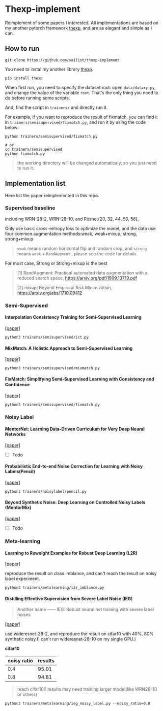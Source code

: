 # Thexp-implement

Reimplement of some papers I interested. All implementations are based on my another pytorch framework [thexp](https://github.com/sailist/thexp), and are as elegant and simple as I can.

## How to run
```
git clone https://github.com/sailist/thexp-implement
```

You need to instal my another library [thexp](https://github.com/sailist/thexp).
```
pip install thexp
```

When first run, you need to specify the dataset root: open `data/dataxy.py`, and change the value of the variable `root`. That's the only thing you need to do before running some scripts.  

And, find the script in `trainers/` and directly run it.

For example, if you want to reproduce the result of fixmatch, you can find it in `trainers/semisupervised/fixmatch.py`, and run it by using the code below:
```
python trainers/semisupervised/fixmatch.py

# or
cd trainers/semisupervised
python fixmatch.py
``` 

> the working directory will be changed automaticaly, so you just need to run it.

## Implementation list

Here list the paper reimplemented in this repo.

### Supervised baseline
including WRN-28-2, WRN-28-10, and Resnet{20, 32, 44, 50, 56},

Only use basic cross-entropy loss to optimize the model, and the data use four common augmentation methods:weak, weak+mixup, strong, strong+mixup

> `weak` means random horizontal flip and random crop, and `strong` means `weak` + `RandAugment` , please see the code for details.



For most case, Strong or Strong+mixup is the best 

> [1] RandAugment: Practical automated data augmentation
  with a reduced search space, https://arxiv.org/pdf/1909.13719.pdf
>
> [2] mixup: Beyond Empirical Risk Minimization, https://arxiv.org/abs/1710.09412 

### Semi-Supervised
#### Interpolation Consistency Training for Semi-Supervised Learning
 [[paper]](https://arxiv.org/abs/1903.03825)

```
python3 trainers/semisupervised/ict.py
```
 
#### MixMatch: A Holistic Approach to Semi-Supervised Learning
 [[paper]](https://arxiv.org/abs/1905.02249)

```
python3 trainers/semisupervised/mixmatch.py
```

#### FixMatch: Simplifying Semi-Supervised Learning with Consistency and Conﬁdence
 [[paper]](https://arxiv.org/abs/2001.07685)
```
python3 trainers/semisupervised/fixmatch.py
```

### Noisy Label
#### MentorNet: Learning Data-Driven Curriculum for Very Deep Neural Networks

[[paper]](https://arxiv.org/abs/1712.05055)
 - [ ] Todo 
 
 
#### Probabilistic End-to-end Noise Correction for Learning with Noisy Labels(Pencil)
[[paper]](https://arxiv.org/abs/1903.07788) 

```
python3 trainers/noisylabel/pencil.py
```
 
#### Beyond Synthetic Noise: Deep Learning on Controlled Noisy Labels (MentorMix)
[[paper]](https://arxiv.org/abs/1911.09781)

 - [ ] Todo
 
### Meta-learning

#### Learning to Reweight Examples for Robust Deep Learning (L2R)
[[paper]](https://arxiv.org/abs/1803.09050)

reproduce the result on class imblance, and can't reach the result on noisy label experiment.

```
python3 trainers/metalearning/l2r_imblance.py
```

#### Distilling Effective Supervision from Severe Label Noise (IEG)

> Another name —— IEG: Robust neural net training with severe label noises 

 [[paper]](https://arxiv.org/abs/1910.00701)
 
use wideresnet-28-2, and reproduce the result on cifar10 with 40%, 80% synthetic noisy.(I can't run wideresnet-28-10 on my single GPU.) 
 
 **cifar10** 
 
 |noisy ratio|results|
 |---|---|
 |0.4|95.01|
 |0.8|94.81|
 
> reach cifar100 results may need training larger model(like WRN28-10 or others) 

```
python3 trainers/metalearning/ieg_noisy_label.py --noisy_ratio=0.8
```
